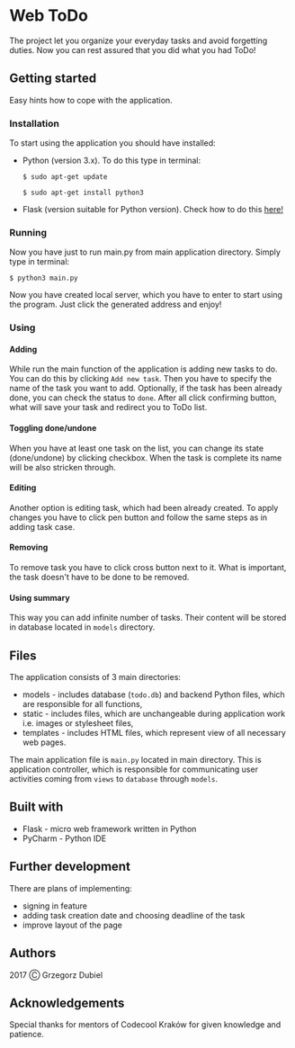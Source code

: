 # Web ToDo
The project let you organize your everyday tasks and avoid forgetting duties.
Now you can rest assured that you did what you had ToDo!

## Getting started
Easy hints how to cope with the application.

### Installation
To start using the application you should have installed: 

- Python (version 3.x). To do this type in terminal:

    `$ sudo apt-get update`
    
    `$ sudo apt-get install python3`
    
- Flask (version suitable for Python version). Check how to do this [here!](http://flask.pocoo.org/docs/0.10/installation/)

### Running
Now you have just to run main.py from main application directory.
Simply type in terminal:

`$ python3 main.py`

Now you have created local server, which you have to enter to start using the program. Just click the generated address and enjoy!

### Using

#### Adding
While run the main function of the application is adding new tasks to do. You can do this by clicking `Add new task`.
Then you have to specify the name of the task you want to add. Optionally, if the task has been already done, you can check the status to `done`.
After all click confirming button, what will save your task and redirect you to ToDo list.

#### Toggling done/undone
When you have at least one task on the list, you can change its state (done/undone) by clicking checkbox. When the task is complete its name will be also stricken through.

#### Editing
Another option is editing task, which had been already created. To apply changes you have to click pen button and follow the same steps as in adding task case.

#### Removing
To remove task you have to click cross button next to it. What is important, the task doesn't have to be done to be removed.

#### Using summary
This way you can add infinite number of tasks. Their content will be stored in database located in `models` directory.

## Files
The application consists of 3 main directories:
- models - includes database (`todo.db`) and backend Python files, which are responsible for all functions, 
- static - includes files, which are unchangeable during application work i.e. images or stylesheet files,
- templates - includes HTML files, which represent view of all necessary web pages.

The main application file is `main.py` located in main directory. This is application controller, which is responsible for communicating user activities coming from `views` to `database` through `models`.


## Built with
- Flask - micro web framework written in Python
- PyCharm - Python IDE
## Further development

There are plans of implementing:
- signing in feature
- adding task creation date and choosing deadline of the task
- improve layout of the page

## Authors
2017 Ⓒ Grzegorz Dubiel

## Acknowledgements
Special thanks for mentors of Codecool Kraków for given knowledge and patience.